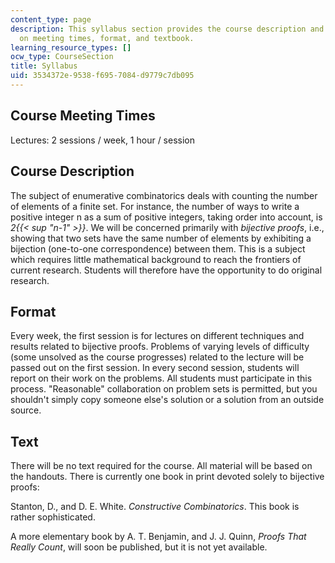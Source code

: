 ```yaml
---
content_type: page
description: This syllabus section provides the course description and information
  on meeting times, format, and textbook.
learning_resource_types: []
ocw_type: CourseSection
title: Syllabus
uid: 3534372e-9538-f695-7084-d9779c7db095
---
```


Course Meeting Times
--------------------

Lectures: 2 sessions / week, 1 hour / session

Course Description
------------------

The subject of enumerative combinatorics deals with counting the number of elements of a finite set. For instance, the number of ways to write a positive integer n as a sum of positive integers, taking order into account, is _2{{< sup "n-1" >}}_. We will be concerned primarily with _bijective proofs_, i.e., showing that two sets have the same number of elements by exhibiting a bijection (one-to-one correspondence) between them. This is a subject which requires little mathematical background to reach the frontiers of current research. Students will therefore have the opportunity to do original research.

Format
------

Every week, the first session is for lectures on different techniques and results related to bijective proofs. Problems of varying levels of difficulty (some unsolved as the course progresses) related to the lecture will be passed out on the first session. In every second session, students will report on their work on the problems. All students must participate in this process. "Reasonable" collaboration on problem sets is permitted, but you shouldn't simply copy someone else's solution or a solution from an outside source.

Text
----

There will be no text required for the course. All material will be based on the handouts. There is currently one book in print devoted solely to bijective proofs:

Stanton, D., and D. E. White. _Constructive Combinatorics_. This book is rather sophisticated.

A more elementary book by A. T. Benjamin, and J. J. Quinn, _Proofs That Really Count_, will soon be published, but it is not yet available.